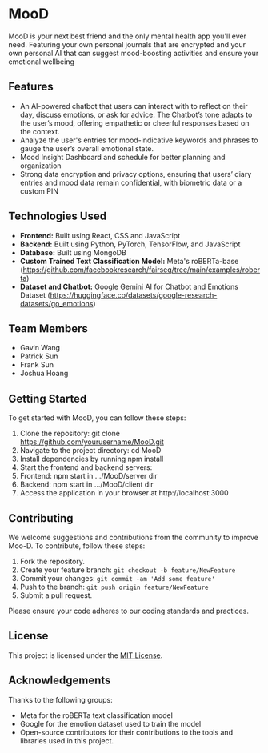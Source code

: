 # MooD

MooD is your next best friend and the only mental health app you'll ever need. Featuring your own personal journals that are encrypted and your own personal AI that can suggest mood-boosting activities and ensure your emotional wellbeing

## Features

- An AI-powered chatbot that users can interact with to reflect on their day, discuss emotions, or ask for advice. The Chatbot’s tone adapts to the user’s mood, offering empathetic or cheerful responses based on the context.
- Analyze the user's entries for mood-indicative keywords and phrases to gauge the user’s overall emotional state.
- Mood Insight Dashboard and schedule for better planning and organization
- Strong data encryption and privacy options, ensuring that users’ diary entries and mood data remain confidential, with biometric data or a custom PIN


## Technologies Used

- **Frontend:** Built using React, CSS and JavaScript
- **Backend:** Built using Python, PyTorch, TensorFlow, and JavaScript
- **Database:** Built using MongoDB
- **Custom Trained Text Classification Model:** Meta's roBERTa-base (https://github.com/facebookresearch/fairseq/tree/main/examples/roberta)
- **Dataset and Chatbot:** Google Gemini AI for Chatbot and Emotions Dataset (https://huggingface.co/datasets/google-research-datasets/go_emotions)

## Team Members

- Gavin Wang
- Patrick Sun
- Frank Sun
- Joshua Hoang

## Getting Started

To get started with MooD, you can follow these steps:

1.  Clone the repository: git clone https://github.com/yourusername/MooD.git
2.  Navigate to the project directory: cd MooD
3.  Install dependencies by running npm install
5.  Start the frontend and backend servers:
6.    Frontend: npm start in .../MooD/server dir
7.    Backend: npm start in .../MooD/client dir
8.  Access the application in your browser at http://localhost:3000

## Contributing

We welcome suggestions and contributions from the community to improve Moo-D. To contribute, follow these steps:

1. Fork the repository.
2. Create your feature branch: `git checkout -b feature/NewFeature`
3. Commit your changes: `git commit -am 'Add some feature'`
4. Push to the branch: `git push origin feature/NewFeature`
5. Submit a pull request.

Please ensure your code adheres to our coding standards and practices.

## License

This project is licensed under the [MIT License](LICENSE).

## Acknowledgements

Thanks to the following groups:
- Meta for the roBERTa text classification model
- Google for the emotion dataset used to train the model
- Open-source contributors for their contributions to the tools and libraries used in this project.
